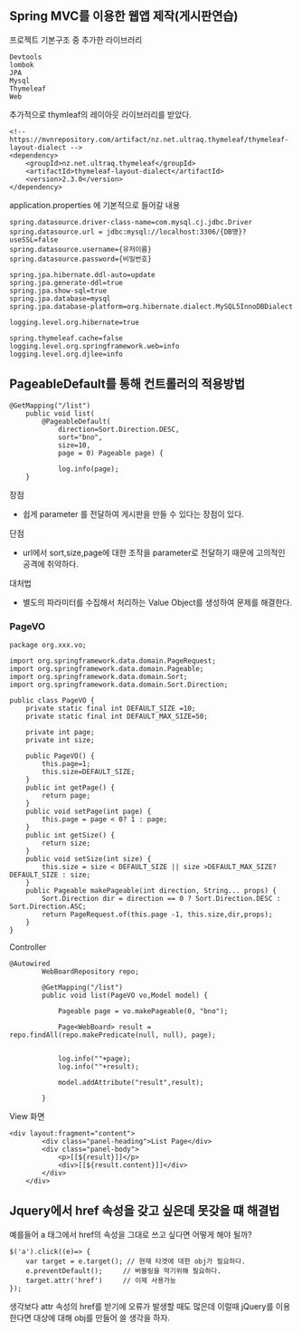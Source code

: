 ## Spring MVC를 이용한 웹앱 제작(게시판연습)

프로젝트 기본구조 중 추가한 라이브러리
~~~
Devtools
lombok
JPA
Mysql
Thymeleaf
Web
~~~

추가적으로 thymleaf의 레이아웃 라이브러리를 받았다.
~~~
<!-- https://mvnrepository.com/artifact/nz.net.ultraq.thymeleaf/thymeleaf-layout-dialect -->
<dependency>
    <groupId>nz.net.ultraq.thymeleaf</groupId>
    <artifactId>thymeleaf-layout-dialect</artifactId>
    <version>2.3.0</version>
</dependency>
~~~

application.properties 에 기본적으로 들어갈 내용

~~~
spring.datasource.driver-class-name=com.mysql.cj.jdbc.Driver
spring.datasource.url = jdbc:mysql://localhost:3306/{DB명}?useSSL=false
spring.datasource.username={유저이름}
spring.datasource.password={비밀번호}

spring.jpa.hibernate.ddl-auto=update
spring.jpa.generate-ddl=true
spring.jpa.show-sql=true
spring.jpa.database=mysql
spring.jpa.database-platform=org.hibernate.dialect.MySQL5InnoDBDialect

logging.level.org.hibernate=true

spring.thymeleaf.cache=false
logging.level.org.springframework.web=info
logging.level.org.djlee=info
~~~

## PageableDefault를 통해 컨트롤러의 적용방법
~~~
@GetMapping("/list")
    public void list(
        @PageableDefault(
            direction=Sort.Direction.DESC,
            sort="bno",
            size=10,
            page = 0) Pageable page) {
            
            log.info(page);
    }
~~~

장점 

- 쉽게 parameter 를 전달하여 게시판을 만들 수 있다는 장점이 있다.

단점

- url에서 sort,size,page에 대한 조작을 parameter로 전달하기 때문에 고의적인 공격에 취약하다.

대처법

- 별도의 파라미터를 수집해서 처리하는 Value Object를 생성하여 문제를 해결한다.

### PageVO 
~~~
package org.xxx.vo;

import org.springframework.data.domain.PageRequest;
import org.springframework.data.domain.Pageable;
import org.springframework.data.domain.Sort;
import org.springframework.data.domain.Sort.Direction;

public class PageVO {
	private static final int DEFAULT_SIZE =10;
	private static final int DEFAULT_MAX_SIZE=50;
	
	private int page;
	private int size;
	
	public PageVO() {
		this.page=1;
		this.size=DEFAULT_SIZE;
	}
	public int getPage() {
		return page;
	}
	public void setPage(int page) {
		this.page = page < 0? 1 : page;
	}
	public int getSize() {
		return size;
	}
	public void setSize(int size) {
		this.size = size < DEFAULT_SIZE || size >DEFAULT_MAX_SIZE? DEFAULT_SIZE : size;
	}
	public Pageable makePageable(int direction, String... props) {
		Sort.Direction dir = direction == 0 ? Sort.Direction.DESC : Sort.Direction.ASC;
		return PageRequest.of(this.page -1, this.size,dir,props);
	}
}
~~~

Controller
~~~
@Autowired
		WebBoardRepository repo; 
		
		@GetMapping("/list")
		public void list(PageVO vo,Model model) {
			
			Pageable page = vo.makePageable(0, "bno");
			
			Page<WebBoard> result = repo.findAll(repo.makePredicate(null, null), page);
			
			
			log.info(""+page);
			log.info(""+result);
			
			model.addAttribute("result",result);
			
		}
~~~

View 화면 
~~~
<div layout:fragment="content">
		<div class="panel-heading">List Page</div>
		<div class="panel-body">
			<p>[[${result}]]</p>
			<div>[[${result.content}]]</div>
		</div>
	</div>
~~~

## Jquery에서 href 속성을 갖고 싶은데 못갖을 떄 해결법

예를들어 a 태그에서 href의 속성을 그대로 쓰고 싶다면 어떻게 해야 될까?

~~~
$('a').click((e)=> {
	var target = e.target(); // 현재 타겟에 대한 obj가 필요하다.
	e.preventDefault(); 	// 버블링을 막기위해 필요하다.
	target.attr('href') 	// 이제 사용가능
});
~~~

생각보다 attr 속성의 href를 받기에 오류가 발생할 때도 많은데 이럴때 jQuery를 이용한다면 대상에 대해 obj를 만들어 쓸 생각을 하자.
			
